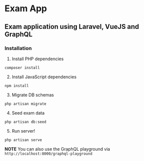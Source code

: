 # Exam App
## Exam application using Laravel, VueJS and GraphQL

### Installation

1) Install PHP dependencies
```
composer install
```

2) Install JavaScript dependencies
```
npm install
``` 

3) Migrate DB schemas
```
php artisan migrate
```

4) Seed exam data
```
php artisan db:seed
```

5) Run server!
```
php artisan serve
```

**NOTE** You can also use the GraphQL playground via `http://localhost:8000/graphql-playground`
